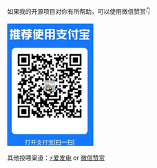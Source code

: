 如果我的开源项目对你有所帮助，可以使用微信赞赏👇

<img width="200" src="https://github.com/521-baby/521-baby/blob/main/支付宝.jpg">

其他投喂渠道：[⚡爱发电](https://afdian.com/a/chunshu) or [微信赞赏](https://github.com/521-baby/521-baby/blob/main/DONATE.md)
